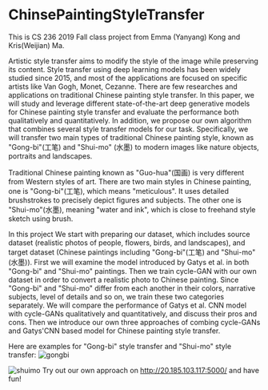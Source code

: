 # ChinsePaintingStyleTransfer
This is CS 236 2019 Fall class project from Emma (Yanyang) Kong and Kris(Weijian) Ma.

Artistic style transfer aims to modify the style of the image while preserving its content. Style transfer using deep learning models has been widely studied since 2015, and most of the applications are focused on specific artists like Van Gogh, Monet, Cezanne. There are few researches and applications on traditional Chinese painting style transfer. In this paper, we will study and leverage different state-of-the-art deep generative models for Chinese painting style transfer and evaluate the performance both qualitatively and quantitatively. In addition, we propose our own algorithm that combines several style transfer models for our task. Specifically, we will transfer two main types of traditional Chinese painting style, known as "Gong-bi"(工笔) and "Shui-mo" (水墨) to modern images like nature objects, portraits and landscapes.

Traditional Chinese painting known as "Guo-hua"(国画) is very different from Western styles of art. There are two main styles in Chinese painting, one is "Gong-bi"(工笔), which means "meticulous". It uses detailed brushstrokes to precisely depict figures and subjects. The other one is "Shui-mo"(水墨), meaning "water and ink", which is close to freehand style sketch using brush.

In this project We start with preparing our dataset, which includes source dataset (realistic photos of people, flowers, birds, and landscapes), and target dataset (Chinese paintings including "Gong-bi"(工笔) and "Shui-mo"(水墨)). First we will examine the model introduced by Gatys et al. in both "Gong-bi" and "Shui-mo" paintings. Then we train cycle-GAN with our own dataset in order to convert a realistic photo to Chinese painting. Since "Gong-bi" and "Shui-mo" differ from each another in their colors, narrative subjects, level of details and so on, we train these two categories separately. We will compare the performance of Gatys et al. CNN model with cycle-GANs qualitatively and quantitatively, and discuss their pros and cons. Then we introduce our own three approaches of combing cycle-GANs and Gatys'CNN based model for Chinese painting style transfer.

Here are examples for "Gong-bi" style transfer and "Shui-mo" style transfer:
![gongbi](https://github.com/yanyangbaobeiIsEmma/ChinsePaintingStyleTransfer/blob/master/gongbiTransferExample.JPG)

![shuimo](https://github.com/yanyangbaobeiIsEmma/ChinsePaintingStyleTransfer/blob/master/shuimoTansferExample.jpg)
Try out our own approach on http://20.185.103.117:5000/ and have fun!
